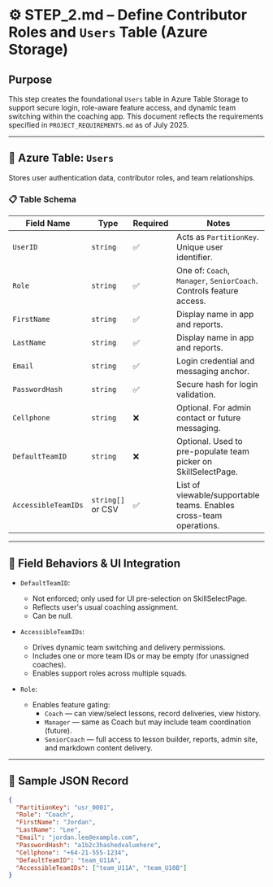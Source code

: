 # ⚙️ STEP_2.md – Define Contributor Roles and `Users` Table (Azure Storage)

## Purpose

This step creates the foundational `Users` table in Azure Table Storage to support secure login, role-aware feature access, and dynamic team switching within the coaching app. This document reflects the requirements specified in `PROJECT_REQUIREMENTS.md` as of July 2025.

---

## 📁 Azure Table: `Users`

Stores user authentication data, contributor roles, and team relationships.

### 📋 Table Schema

| Field Name           | Type               | Required | Notes                                                                 |
|----------------------|--------------------|----------|-----------------------------------------------------------------------|
| `UserID`             | `string`           | ✅        | Acts as `PartitionKey`. Unique user identifier.                      |
| `Role`               | `string`           | ✅        | One of: `Coach`, `Manager`, `SeniorCoach`. Controls feature access.  |
| `FirstName`          | `string`           | ✅        | Display name in app and reports.                                     |
| `LastName`           | `string`           | ✅        | Display name in app and reports.                                     |
| `Email`              | `string`           | ✅        | Login credential and messaging anchor.                               |
| `PasswordHash`       | `string`           | ✅        | Secure hash for login validation.                                    |
| `Cellphone`          | `string`           | ❌        | Optional. For admin contact or future messaging.                     |
| `DefaultTeamID`      | `string`           | ❌        | Optional. Used to pre-populate team picker on SkillSelectPage.       |
| `AccessibleTeamIDs`  | `string[]` or CSV  | ✅        | List of viewable/supportable teams. Enables cross-team operations.   |

---

## 🧠 Field Behaviors & UI Integration

- `DefaultTeamID`:  
  - Not enforced; only used for UI pre-selection on SkillSelectPage.  
  - Reflects user's usual coaching assignment.  
  - Can be null.

- `AccessibleTeamIDs`:  
  - Drives dynamic team switching and delivery permissions.  
  - Includes one or more team IDs or may be empty (for unassigned coaches).  
  - Enables support roles across multiple squads.

- `Role`:  
  - Enables feature gating:  
    - `Coach` — can view/select lessons, record deliveries, view history.  
    - `Manager` — same as Coach but may include team coordination (future).  
    - `SeniorCoach` — full access to lesson builder, reports, admin site, and markdown content delivery.

---

## 🧪 Sample JSON Record

```json
{
  "PartitionKey": "usr_0001",
  "Role": "Coach",
  "FirstName": "Jordan",
  "LastName": "Lee",
  "Email": "jordan.lee@example.com",
  "PasswordHash": "a1b2c3hashedvaluehere",
  "Cellphone": "+64-21-555-1234",
  "DefaultTeamID": "team_U11A",
  "AccessibleTeamIDs": ["team_U11A", "team_U10B"]
}
